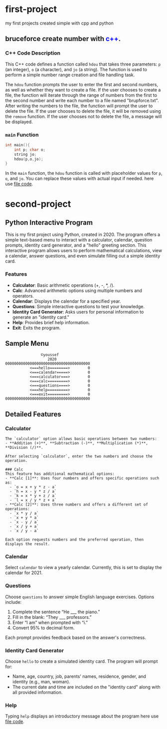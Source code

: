 # first-project
my first projects created simple with cpp and python 
## bruceforce create number with <span style="color:blue;">c++</span>.
### C++ Code Description

This C++ code defines a function called `hdou` that takes three parameters: `p` (an integer), `o` (a character), and `jo` (a string). The function is used to perform a simple number range creation and file handling task.

The `hdou` function prompts the user to enter the first and second numbers, as well as whether they want to create a file. If the user chooses to create a file, the function will iterate through the range of numbers from the first to the second number and write each number to a file named "brupforce.txt". After writing the numbers to the file, the function will prompt the user to delete the file. If the user chooses to delete the file, it will be removed using the `remove` function. If the user chooses not to delete the file, a message will be displayed.

### `main` Function

```cpp
int main(){
    int p; char o;
    string jo;
    hdou(p,o,jo);
}
```
In the `main` function, the `hdou` function is called with placeholder values for `p`, `o`, and `jo`. You can replace these values with actual input if needed.
here use [file code](https://github.com/OfficialYoussef/first-projects/blob/main/NumBruce.cpp).
# second-project
## Python Interactive Program

This is my first project using Python, created in 2020. The program offers a simple text-based menu to interact with a calculator, calendar, question prompts, identity card generator, and a "hello" greeting section. This interactive program allows users to perform mathematical calculations, view a calendar, answer questions, and even simulate filling out a simple identity card.

### Features

- **Calculator**: Basic arithmetic operations (+, -, *, /).
- **Calc**: Advanced arithmetic options using multiple numbers and operators.
- **Calendar**: Displays the calendar for a specified year.
- **Questions**: Simple interactive questions to test your knowledge.
- **Identity Card Generator**: Asks users for personal information to generate an "identity card."
- **Help**: Provides brief help information.
- **Exit**: Exits the program.

## Sample Menu

```plaintext
                ©youssef
                   2020
00000000000000000000000000000000000000
           <===hello========>        0
           <===calendar=====>        0
           <===calculator===>        0
           <===calc=========>        0
           <===questions====>        0
           <===help=========>        0
           <===exit=========>        0
00000000000000000000000000000000000000
```
## Detailed Features

### Calculator
```
The `calculator` option allows basic operations between two numbers:
- **Addition (+)**, **Subtraction (-)**, **Multiplication (*)**, **Division (/)**.
  
After selecting `calculator`, enter the two numbers and choose the operation.

### Calc
This feature has additional mathematical options:
- **Calc [1]**: Uses four numbers and offers specific operations such as:
  - `o = x + y * z - a`
  - `h = x - y * z / a`
  - `k = x * y + z / a`
  - `l = x / y * z + a`
- **Calc [2]**: Uses three numbers and offers a different set of operations:
  - `x * y / a`
  - `x + y * a`
  - `x - y / a`
  - `x / y + a`
  - `x / y - a`

Each option requests numbers and the preferred operation, then displays the result.
```
### Calendar
Select `calendar` to view a yearly calendar. Currently, this is set to display the calendar for 2021.

### Questions
Choose `questions` to answer simple English language exercises. Options include:
1. Complete the sentence “He ___ the piano.”
2. Fill in the blank: “They ___ professors.”
3. Enter “I am” when prompted with “i.”
4. Convert 95% to decimal form.

Each prompt provides feedback based on the answer's correctness.

### Identity Card Generator
Choose `hello` to create a simulated identity card. The program will prompt for:
- Name, age, country, job, parents' names, residence, gender, and identity (e.g., man, woman).
- The current date and time are included on the "identity card" along with all provided information.

### Help
Typing `help` displays an introductory message about the program 
here use [file code](https://github.com/OfficialYoussef/first-projects/blob/main/Basic_py.py).
